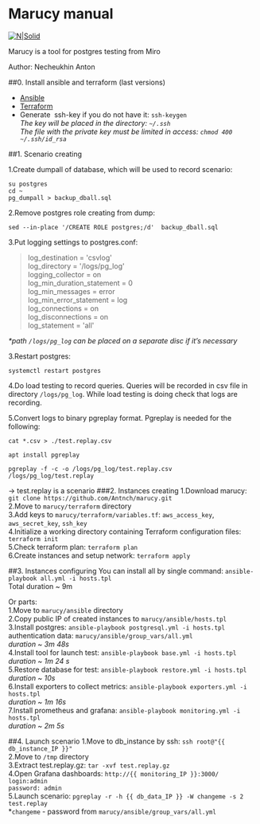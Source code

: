 # Marucy manual
[![N|Solid](https://www.underconsideration.com/brandnew/archives/miro_shapes_animated_all.gif)](https://miro.com)

Marucy is a tool for postgres testing from Miro

Author: Necheukhin Anton

##0. Install ansible and terraform (last versions)
- [Ansible](https://docs.ansible.com/ansible/latest/installation_guide/intro_installation.html)<br/>
- [Terraform](https://www.terraform.io/downloads.html)<br/>
- Generate  ssh-key if you do not have it: ```ssh-keygen```<br/>
_The key will be placed in the directory: ```~/.ssh```_<br/>
_The file with the private key must be limited in access: ```chmod 400 ~/.ssh/id_rsa```_<br/>

##1. Scenario creating 

1.Create dumpall of database, which will be used to record scenario:

```su postgres```<br/>
```cd ~```<br/>
```pg_dumpall > backup_dball.sql```<br/>

2.Remove postgres role creating from dump:

```sed --in-place '/CREATE ROLE postgres;/d'  backup_dball.sql```

3.Put logging settings to postgres.conf:

>log_destination = 'csvlog' <br/>
>log_directory = '/logs/pg_log'  <br/>
>logging_collector = on <br/>
>log_min_duration_statement = 0  <br/>
>log_min_messages = error  <br/>
>log_min_error_statement = log  <br/>
>log_connections = on <br/>
>log_disconnections = on <br/>
>log_statement = 'all' <br/>

_*path ```/logs/pg_log``` can be placed on a separate disc if it’s necessary_

3.Restart postgres:

```systemctl restart postgres```

4.Do load testing to record queries. Queries will be recorded in csv file in directory ```/logs/pg_log```. While load testing is doing check that logs are recording.

5.Convert logs to binary pgreplay format. Pgreplay is needed for the following:

```cat *.csv > ./test.replay.csv```

```apt install pgreplay```

```pgreplay -f -c -o /logs/pg_log/test.replay.csv /logs/pg_log/test.replay```

-> test.replay is a scenario
###2. Instances creating
1.Download marucy: ```git clone https://github.com/Antnch/marucy.git```<br/>
2.Move to ```marucy/terraform``` directory<br/>
3.Add keys to ```marucy/terraform/variables.tf```: ```aws_access_key```, ```aws_secret_key```, ```ssh_key```<br/>
4.Initialize a working directory containing Terraform configuration files: ```terraform init```<br/>
5.Check terraform plan: ```terraform plan```<br/>
6.Create instances and setup network: ```terraform apply```<br/>

##3. Instances configuring
You can install all by single command: ```ansible-playbook all.yml -i hosts.tpl```<br/>
Total duration ~ 9m<br/>

Or parts:<br/>
1.Move to ```marucy/ansible``` directory<br/>
2.Copy public IP of created instances to ```marucy/ansible/hosts.tpl```<br/>
3.Install postgres: ```ansible-playbook postgresql.yml -i hosts.tpl```<br/>
authentication data: ```marucy/ansible/group_vars/all.yml```<br/>
_duration ~ 3m 48s_<br/>
4.Install tool for launch test: ```ansible-playbook base.yml -i hosts.tpl```<br/>
_duration ~  1m 24 s_ <br/>
5.Restore database for test: ```ansible-playbook restore.yml -i hosts.tpl```<br/>
_duration ~ 10s_ <br/>
6.Install exporters to collect metrics: ```ansible-playbook exporters.yml -i hosts.tpl```<br/>
_duration ~ 1m 16s_ <br/>
7.Install prometheus and grafana: ```ansible-playbook monitoring.yml -i hosts.tpl```<br/>
_duration ~  2m 5s_<br/>


##4. Launch scenario
1.Move to db_instance by ssh: ```ssh root@"{{ db_instance_IP }}"```<br/>
2.Move to ```/tmp``` directory<br/>
3.Extract test.replay.gz: ```tar -xvf test.replay.gz```<br/>
4.Open Grafana dashboards: ```http://{{ monitoring_IP }}:3000/``` <br/>
```login:admin```<br/>
```password: admin```<br/>
5.Launch scenario: ```pgreplay -r -h {{ db_data_IP }} -W changeme -s 2 test.replay```<br/>
*```changeme``` - password from ```marucy/ansible/group_vars/all.yml```<br/>


